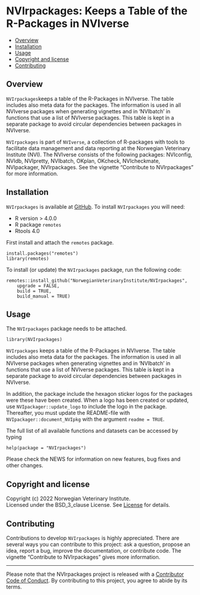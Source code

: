# NVIrpackages: Keeps a Table of the R-Packages in NVIverse

<!-- README.md is generated from README.Rmd. Please edit that file -->

-   [Overview](#overview)
-   [Installation](#installation)
-   [Usage](#usage)
-   [Copyright and license](#copyright-and-license)
-   [Contributing](#contributing)

## Overview

`NVIrpackages`keeps a table of the R-Packages in NVIverse. The table
includes also meta data for the packages. The information is used in all
NVIverse packages when generating vignettes and in ‘NVIbatch’ in
functions that use a list of NVIverse packages. This table is kept in a
separate package to avoid circular dependencies between packages in
NVIverse.

`NVIrpackages` is part of `NVIverse`, a collection of R-packages with
tools to facilitate data management and data reporting at the Norwegian
Veterinary Institute (NVI). The NVIverse consists of the following
packages: NVIconfig, NVIdb, NVIpretty, NVIbatch, OKplan, OKcheck,
NVIcheckmate, NVIpackager, NVIrpackages. See the vignette “Contribute to
NVIrpackages” for more information.

## Installation

`NVIrpackages` is available at
[GitHub](https://github.com/NorwegianVeterinaryInstitute). To install
`NVIrpackages` you will need:

-   R version > 4.0.0
-   R package `remotes`
-   Rtools 4.0

First install and attach the `remotes` package.

    install.packages("remotes")
    library(remotes)

To install (or update) the `NVIrpackages` package, run the following
code:

    remotes::install_github("NorwegianVeterinaryInstitute/NVIrpackages",
        upgrade = FALSE,
        build = TRUE,
        build_manual = TRUE)

## Usage

The `NVIrpackages` package needs to be attached.

    library(NVIrpackages)

`NVIrpackages` keeps a table of the R-Packages in NVIverse. The table
includes also meta data for the packages. The information is used in all
NVIverse packages when generating vignettes and in ‘NVIbatch’ in
functions that use a list of NVIverse packages. This table is kept in a
separate package to avoid circular dependencies between packages in
NVIverse.

In addition, the package include the hexagon sticker logos for the
packages were these have been created. When a logo has been created or
updated, use `NVIpackager::update_logo` to include the logo in the
package. Thereafter, you must update the README-file with
`NVIpackager::document_NVIpkg` with the argument `readme = TRUE`.

The full list of all available functions and datasets can be accessed by
typing

    help(package = "NVIrpackages")

Please check the NEWS for information on new features, bug fixes and
other changes.

## Copyright and license

Copyright (c) 2022 Norwegian Veterinary Institute.  
Licensed under the BSD\_3\_clause License. See
[License](https://github.com/NorwegianVeterinaryInstitute/NVIrpackages/blob/main/LICENSE)
for details.

## Contributing

Contributions to develop `NVIrpackages` is highly appreciated. There are
several ways you can contribute to this project: ask a question, propose
an idea, report a bug, improve the documentation, or contribute code.
The vignette “Contribute to NVIrpackages” gives more information.

------------------------------------------------------------------------

<!-- Code of conduct -->

Please note that the NVIrpackages project is released with a
[Contributor Code of
Conduct](https://github.com/NorwegianVeterinaryInstitute/NVIrpackages/blob/main/CODE_OF_CONDUCT.md).
By contributing to this project, you agree to abide by its terms.
